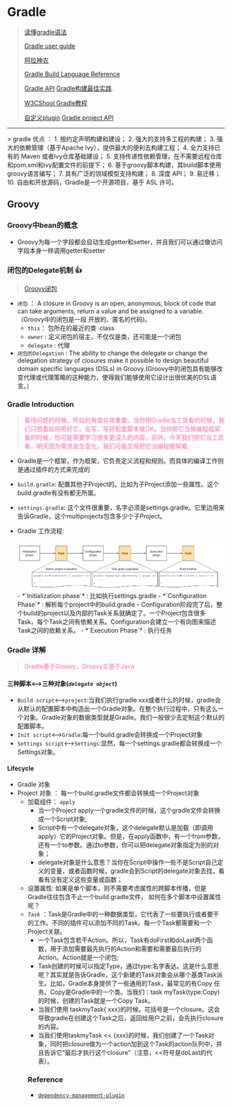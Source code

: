   # Gradle
>  [读懂gradle语法](https://help.gradle.org)
>
> [Gradle user guide](http://blog.didispace.com/books/GradleUserGuide/)
>
> [阿拉神农](https://www.jianshu.com/p/6dc2074480b8)
>
> [Gradle Build Language Reference](https://docs.gradle.org/current/dsl/)
>
>[Gradle API](https://docs.gradle.org/current/javadoc/org/gradle/api/Project.html)
> [Gradle构建最佳实践](http://www.figotan.org/2016/04/01/gradle-on-android-best-practise/).
>
> [W3CShool Gradle教程](https://www.w3cschool.cn/gradle/ms7n1hu2.html)
>
> [自定义plugin](https://www.jianshu.com/p/bcaf9a269d96)
> [Gradle project API](https://docs.gradle.org/current/javadoc/org/gradle/api/Project.html#task-java.lang.String-groovy.lang.Closure-)
<hr>
> gradle 优点 ：
1. 按约定声明构建和建设；
2. 强大的支持多工程的构建；
3. 强大的依赖管理（基于Apache Ivy），提供最大的便利去构建工程；
4. 全力支持已有的 Maven 或者Ivy仓库基础建设；
5. 支持传递性依赖管理，在不需要远程仓库和pom.xml和ivy配置文件的前提下；
6. 基于groovy脚本构建，其build脚本使用groovy语言编写；
7. 具有广泛的领域模型支持构建；
8. 深度 API；
9. 易迁移；
10. 自由和开放源码，Gradle是一个开源项目，基于 ASL 许可。

## Groovy
### Groovy中bean的概念
- Groovy为每一个字段都会自动生成getter和setter，并且我们可以通过像访问字段本身一样调用getter和setter
### 闭包的Delegate机制 :thumbsup:
> [Groovy闭包](https://blog.csdn.net/u014099894/article/details/51118703)

- `闭包` ： A closure in Groovy is an open, anonymous, block of code that can take arguments, return a value and be assigned to a variable.（Groovy中的闭包是一段 开放的、匿名的代码)。
  -  `this`： 包所在的最近的类 .class
  - `owner` : 定义闭包的宿主，不仅仅是类，还可能是一个闭包
  -  `delegate` : 代理
- `闭包的Delegation` : The ability to change the delegate or change the delegation strategy of closures make it possible to design beautiful domain specific languages (DSLs) in Groovy.(Groovy中的闭包具有能够改变代理或代理策略的这种能力，使得我们能够使用它设计出很优美的DSL语言。）

### Gradle Introduction
 > <font color="HotPink">看待问题的时候，所站的角度非常重要。当你把Gradle当工具看的时候，我们只想着如何用好它。会写、写好配置脚本就OK。当你把它当做编程框架看的时候，你可能需要学习很多更深入的内容。另外，今天我们把它当工具看，明天因为需求发生变化，我们可能又得把它当编程框架看</font>

- Gradle是一个框架，作为框架，它负责定义流程和规则。而具体的编译工作则是通过插件的方式来完成的
- `build.gradle`: 配置其他子Project的。比如为子Project添加一些属性。这个build.gradle有没有都无所属。
- `settings.gradle`: 这个文件很重要，名字必须是settings.gradle。它里边用来告诉Gradle，这个multiprojects包含多少个子Project。
- Gradle 工作流程:

    <img src="../img/gradle-process.png" />
    -  *`Initialization phase`* : 比如执行settings.gradle
    -  *`Configuration Phase`* : 解析每个project中的build.gradle
      - Configuration阶段完了后，整个build的project以及内部的Task关系就确定了。一个Project包含很多Task，每个Task之间有依赖关系。Configuration会建立一个有向图来描述Task之间的依赖关系。
    -  *`Execution Phase`* : 执行任务

### Gradle 详解
> <font color="HotPink">Gradle基于Groovy，Groovy又基于Java</font>

#### 三种脚本<-->三种对象(*`delegate object`*)
  - `Build script`<-->`project`:当我们执行gradle xxx或者什么的时候，gradle会从默认的配置脚本中构造出一个Gradle对象。在整个执行过程中，只有这么一个对象。Gradle对象的数据类型就是Gradle。我们一般很少去定制这个默认的配置脚本。
  - `Init script`<-->`Gradle`:每一个build.gradle会转换成一个Project对象
  -  `Settings script`<-->`Settings`:显然，每一个settings.gradle都会转换成一个Settings对象。

#### Lifecycle
- Gradle 对象
- Project 对象 ：
每一个build.gradle文件都会转换成一个Project对象
  - 加载组件： `apply`
    - 当一个Project apply一个gradle文件的时候，这个gradle文件会转换成一个Script对象;
    - Script中有一个delegate对象，这个delegate默认是加载（即调用apply）它的Project对象。但是，在apply函数中，有一个from参数，还有一个to参数。通过to参数，你可以把delegate对象指定为别的对象；
    - delegate对象是什么意思？当你在Script中操作一些不是Script自己定义的变量，或者函数时候，gradle会到Script的delegate对象去找，看看有没有定义这些变量或函数；
  - 设置属性: 如果是单个脚本，则不需要考虑属性的跨脚本传播，但是Gradle往往包含不止一个build.gradle文件， 如何在多个脚本中设置属性呢？
  - *`Task`* ：Task是Gradle中的一种数据类型，它代表了一些要执行或者要干的工作。不同的插件可以添加不同的Task。每一个Task都需要和一个Project关联。
    - 一个Task包含若干Action。所以，Task有doFirst和doLast两个函数，用于添加需要最先执行的Action和需要和需要最后执行的Action。Action就是一个闭包;
    - Task创建的时候可以指定Type，通过type:名字表达。这是什么意思呢？其实就是告诉Gradle，这个新建的Task对象会从哪个基类Task派生。比如，Gradle本身提供了一些通用的Task，最常见的有Copy 任务。Copy是Gradle中的一个类。当我们：task myTask(type:Copy)的时候，创建的Task就是一个Copy Task。
    - 当我们使用 taskmyTask{ xxx}的时候。花括号是一个closure。这会导致gradle在创建这个Task之后，返回给用户之前，会先执行closure的内容。
    - 当我们使用taskmyTask << {xxx}的时候，我们创建了一个Task对象，同时把closure做为一个action加到这个Task的action队列中，并且告诉它“最后才执行这个closure”（注意，<<符号是doLast的代表）。
    ### Reference
    - [`dependency-management-plugin`](https://github.com/spring-gradle-plugins/dependency-management-plugin)
